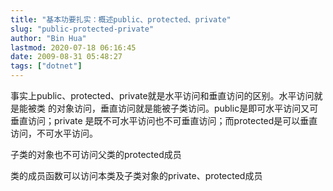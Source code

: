 ```yaml
---
title: "基本功要扎实：概述public、protected、private"
slug: "public-protected-private"
author: "Bin Hua"
lastmod: 2020-07-18 06:16:45
date: 2009-08-31 05:48:27
tags: ["dotnet"]
---
```


事实上public、protected、private就是水平访问和垂直访问的区别。水平访问就是能被类
的对象访问，垂直访问就是能被子类访问。public是即可水平访问又可垂直访问；private
是既不可水平访问也不可垂直访问；而protected是可以垂直访问，不可水平访问。

子类的对象也不可访问父类的protected成员

类的成员函数可以访问本类及子类对象的private、protected成员
